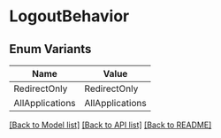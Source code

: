 # LogoutBehavior

## Enum Variants

| Name | Value |
|---- | -----|
| RedirectOnly | RedirectOnly |
| AllApplications | AllApplications |


[[Back to Model list]](../README.md#documentation-for-models) [[Back to API list]](../README.md#documentation-for-api-endpoints) [[Back to README]](../README.md)


